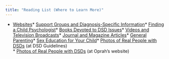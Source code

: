```yaml
---
title: "Reading List (Where to Learn More)"
---
```


  * [Websites][1]* [Support Groups and Diagnosis-Specific Information][2]* [Finding a Child Psychologist][3]* [Books Devoted to <span class="caps">DSD</span> Issues][4]* [Videos and Television Broadcasts][5]* [Journal and Magazine Articles][6]* [General Parenting][7]* [Sex Education for Your Child][8]* [Photos of Real People with <span class="caps">DSD</span>s][9] (at <span class="caps">DSD</span> Guidelines)<br>* [Photos of Real People with <span class="caps">DSD</span>s][10] (at Oprah&#8217;s website)

 [1]: http://www.dsdguidelines.org/htdocs/parents/resources.html#dsd_websites<br>
 [2]: http://www.dsdguidelines.org/htdocs/parents/support_groups.html%5Cn
 [3]: http://www.dsdguidelines.org/htdocs/parents/finding_counselor.html%5Cn
 [4]: http://www.dsdguidelines.org/htdocs/parents/dsd_books.html%5Cn
 [5]: http://www.dsdguidelines.org/htdocs/parents/dsd_videos.html%5Cn
 [6]: http://www.dsdguidelines.org/htdocs/parents/dsd_articles.html%5Cn
 [7]: http://www.dsdguidelines.org/htdocs/parents/parenting_books.html%5Cn
 [8]: //www.dsdguidelines.org/htdocs/parents/sex_education.html%5Cn
 [9]: http://www.dsdguidelines.org/htdocs/parents/photos.html
 [10]: http://www.oprah.com/tows/slide/200709/20070921/slide_20070921_350_101.jhtml